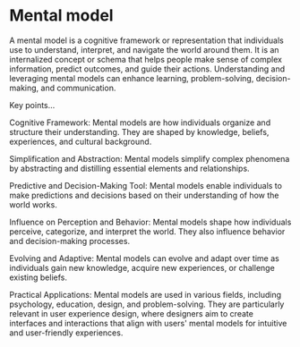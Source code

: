 # Mental model

A mental model is a cognitive framework or representation that individuals use to understand, interpret, and navigate the world around them. It is an internalized concept or schema that helps people make sense of complex information, predict outcomes, and guide their actions. Understanding and leveraging mental models can enhance learning, problem-solving, decision-making, and communication.

Key points…

Cognitive Framework: Mental models are how individuals organize and structure their understanding. They are shaped by knowledge, beliefs, experiences, and cultural background.

Simplification and Abstraction: Mental models simplify complex phenomena by abstracting and distilling essential elements and relationships. 

Predictive and Decision-Making Tool: Mental models enable individuals to make predictions and decisions based on their understanding of how the world works. 

Influence on Perception and Behavior: Mental models shape how individuals perceive, categorize, and interpret the world. They also influence behavior and decision-making processes.

Evolving and Adaptive: Mental models can evolve and adapt over time as individuals gain new knowledge, acquire new experiences, or challenge existing beliefs. 

Practical Applications: Mental models are used in various fields, including psychology, education, design, and problem-solving. They are particularly relevant in user experience design, where designers aim to create interfaces and interactions that align with users' mental models for intuitive and user-friendly experiences.
